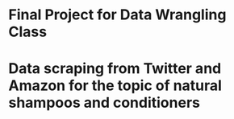 # Final Project for Data Wrangling Class
# Data scraping from Twitter and Amazon for the topic of natural shampoos and conditioners
